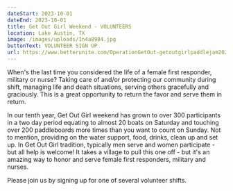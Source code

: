 ```yaml
---
dateStart: 2023-10-01
dateEnd: 2023-10-01
title: Get Out Girl Weekend - VOLUNTEERS
location: Lake Austin, TX
image: /images/uploads/1n4a8984.jpg
buttonText: VOLUNTEER SIGN UP
url: https://www.betterunite.com/OperationGetOut-getoutgirlpaddlejam2023
---
```

When's the last time you considered the life of a female first responder, military or nurse? Taking care of and/or protecting our community during shift, managing life and death situations, serving others gracefully and graciously. This is a great opportunity to return the favor and serve them in return.

In our tenth year, Get Out Girl weekend has grown to over 300 participants in a two day period equating to almost 20 boats on Saturday and touching over 200 paddleboards more times than you want to count on Sunday. Not to mention, providing on the water support, food, drinks, clean up and set up. In Get Out Girl tradition, typically men serve and women participate - but all help is welcome! It takes a village to pull this one off - but it's an amazing way to honor and serve female first responders, military and nurses.

Please join us by signing up for one of several volunteer shifts.